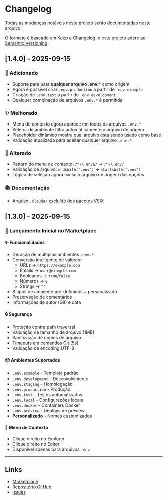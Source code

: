 # Changelog

Todas as mudanças notáveis neste projeto serão documentadas neste arquivo.

O formato é baseado em [Keep a Changelog](https://keepachangelog.com/pt-BR/1.0.0/),
e este projeto adere ao [Semantic Versioning](https://semver.org/lang/pt-BR/).

## [1.4.0] - 2025-09-15

### 🚀 Adicionado
- Suporte para usar **qualquer arquivo .env.*** como origem
- Agora é possível criar `.env.production` a partir de `.env.example`
- Criação de `.env.test` a partir de `.env.development`
- Qualquer combinação de arquivos `.env.*` é permitida

### ✨ Melhorado
- Menu de contexto agora aparece em todos os arquivos `.env.*`
- Seletor de ambiente filtra automaticamente o arquivo de origem
- Placeholder dinâmico mostra qual arquivo está sendo usado como base
- Validação atualizada para aceitar qualquer arquivo `.env.*`

### 🔧 Alterado
- Pattern do menu de contexto: `/^\\.env$/` → `/^\\.env/`
- Validação de arquivo: `endsWith('.env')` → `startsWith('.env')`
- Lógica de seleção agora exclui o arquivo de origem das opções

### 📚 Documentação
- Arquivo `.claude/` excluído dos pacotes VSIX

## [1.3.0] - 2025-09-15

### 🚀 Lançamento Inicial no Marketplace

#### ✨ Funcionalidades
- Geração de múltiplos ambientes `.env.*`
- Conversão inteligente de valores:
  - URLs → `https://example.com`
  - Emails → `user@example.com`
  - Booleanos → `true`/`false`
  - Números → `0`
  - Strings → `""`
- 8 tipos de ambiente pré-definidos + personalizado
- Preservação de comentários
- Informações de autor (Git) e data

#### 🔒 Segurança
- Proteção contra path traversal
- Validação de tamanho de arquivo (1MB)
- Sanitização de nomes de arquivo
- Timeouts em comandos Git (5s)
- Validação de encoding UTF-8

#### 📦 Ambientes Suportados
- `.env.example` - Template padrão
- `.env.development` - Desenvolvimento
- `.env.staging` - Homologação
- `.env.production` - Produção
- `.env.test` - Testes automatizados
- `.env.local` - Configurações locais
- `.env.docker` - Containers Docker
- `.env.preview` - Deploys de preview
- **Personalizado** - Nomes customizados

#### 🎯 Menu de Contexto
- Clique direito no Explorer
- Clique direito no Editor
- Disponível apenas para arquivos `.env`

---

## Links

- [Marketplace](https://marketplace.visualstudio.com/items?itemName=DotEnvManager.dotenv-manager)
- [Repositório GitHub](https://github.com/dasilva95Ro/DotEnvManager)
- [Issues](https://github.com/dasilva95Ro/DotEnvManager/issues)
